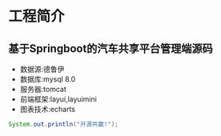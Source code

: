 # 工程简介
## 基于Springboot的汽车共享平台管理端源码
- 数据源:德鲁伊
- 数据库:mysql 8.0
- 服务器:tomcat
- 前端框架:layui,layuimini
- 图表技术:echarts
``` java
System.out.println("开源共赢!");





